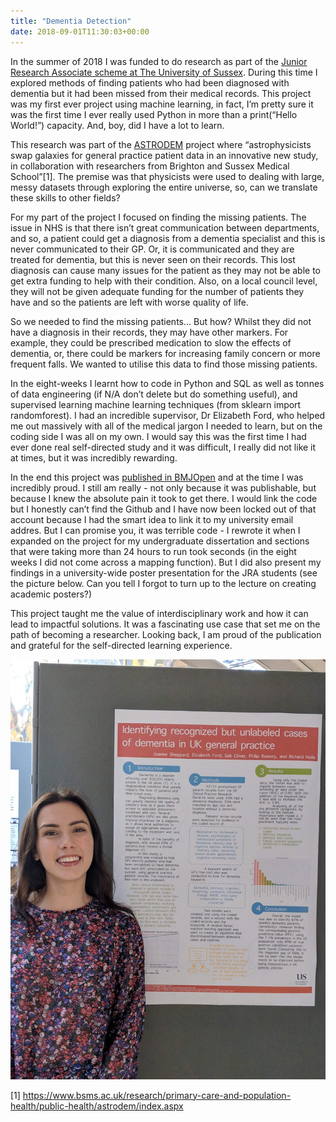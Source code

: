 ```yaml
---
title: "Dementia Detection"
date: 2018-09-01T11:30:03+00:00
---
```


In the summer of 2018 I was funded to do research as part of the [Junior Research Associate scheme at The University of Sussex](https://www.sussex.ac.uk/study/undergraduate/undergraduate-research/junior-research-associates). During this time I explored methods of finding patients who had been diagnosed with dementia but it had been missed from their medical records. This project was my first ever project using machine learning, in fact, I’m pretty sure it was the first time I ever really used Python in more than a print(“Hello World!”) capacity. And, boy, did I have a lot to learn.

This research was part of the [ASTRODEM](https://www.bsms.ac.uk/research/primary-care-and-population-health/public-health/astrodem/index.aspx) project where “astrophysicists swap galaxies for general practice patient data in an innovative new study, in collaboration with researchers from Brighton and Sussex Medical School”[1]. The premise was that physicists were used to dealing with large, messy datasets through exploring the entire universe, so, can we translate these skills to other fields?

For my part of the project I focused on finding the missing patients. The issue in NHS is that there isn’t great communication between departments, and so, a patient could get a diagnosis from a dementia specialist and this is never communicated to their GP. Or, it is communicated and they are treated for dementia, but this is never seen on their records. This lost diagnosis can cause many issues for the patient as they may not be able to get extra funding to help with their condition. Also, on a local council level, they will not be given adequate funding for the number of patients they have and so the patients are left with worse quality of life. 

So we needed to find the missing patients… But how? Whilst they did not have a diagnosis in their records, they may have other markers. For example, they could be prescribed medication to slow the effects of dementia, or, there could be markers for increasing family concern or more frequent falls. We wanted to utilise this data to find those missing patients.

In the eight-weeks I learnt how to code in Python and SQL as well as tonnes of data engineering (if N/A don’t delete but do something useful), and supervised learning machine learning techniques (from sklearn import randomforest). I had an incredible supervisor, Dr Elizabeth Ford, who helped me out massively with all of the medical jargon I needed to learn, but on the coding side I was all on my own. I would say this was the first time I had ever done real self-directed study and it was difficult, I really did not like it at times, but it was incredibly rewarding.

In the end this project was [published in BMJOpen](https://bmjopen.bmj.com/content/11/1/e039248) and at the time I was incredibly proud. I still am really - not only because it was publishable, but because I knew the absolute pain it took to get there. I would link the code but I honestly can’t find the Github and I have now been locked out of that account because I had the smart idea to link it to my university email addres. But I can promise you, it was terrible code - I rewrote it when I expanded on the project for my undergraduate dissertation and sections that were taking more than 24 hours to run took seconds (in the eight weeks I did not come across a mapping function). But I did also present my findings in a university-wide poster presentation for the JRA students (see the picture below. Can you tell I forgot to turn up to the lecture on creating academic posters?)


This project taught me the value of interdisciplinary work and how it can lead to impactful solutions. It was a fascinating use case that set me on the path of becoming a researcher. Looking back, I am proud of the publication and grateful for the self-directed learning experience.

![Me standing by my poster. Don't ask why I thought that yellow text was a good idea.](https://github.com/joannercsheppard/joannesheppard.io/blob/main/img/jra-poster.JPG)

[1] https://www.bsms.ac.uk/research/primary-care-and-population-health/public-health/astrodem/index.aspx